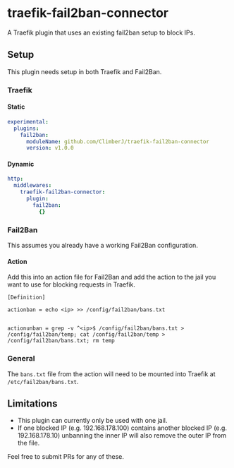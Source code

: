 # traefik-fail2ban-connector
A Traefik plugin that uses an existing fail2ban setup to block IPs.

## Setup
This plugin needs setup in both Traefik and Fail2Ban.

### Traefik

#### Static

```yaml
experimental:
  plugins:
    fail2ban:
      moduleName: github.com/ClimberJ/traefik-fail2ban-connector
      version: v1.0.0
```

#### Dynamic

```yaml
http:
  middlewares:
    traefik-fail2ban-connector:
      plugin:
        fail2ban:
          {}
```

### Fail2Ban

This assumes you already have a working Fail2Ban configuration.

#### Action
Add this into an action file for Fail2Ban and add the action to the jail you want to use for blocking requests in Traefik.

```
[Definition]

actionban = echo <ip> >> /config/fail2ban/bans.txt


actionunban = grep -v ^<ip>$ /config/fail2ban/bans.txt > /config/fail2ban/temp; cat /config/fail2ban/temp > /config/fail2ban/bans.txt; rm temp
```

### General

The `bans.txt` file from the action will need to be mounted into Traefik at `/etc/fail2ban/bans.txt`.

## Limitations

- This plugin can currently only be used with one jail.
- If one blocked IP (e.g. 192.168.178.100) contains another blocked IP (e.g. 192.168.178.10) unbanning the inner IP will also remove the outer IP from the file.

Feel free to submit PRs for any of these.